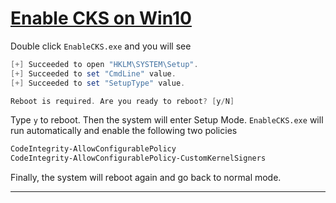 # [Enable CKS on Win10](https://github.com/HyperSine/Windows10-CustomKernelSigners?tab=readme-ov-file#25-enable-customkernelsigners)

Double click `EnableCKS.exe` and you will see

```powershell
[+] Succeeded to open "HKLM\SYSTEM\Setup".
[+] Succeeded to set "CmdLine" value.
[+] Succeeded to set "SetupType" value.

Reboot is required. Are you ready to reboot? [y/N]
```

Type `y` to reboot. Then the system will enter Setup Mode. `EnableCKS.exe` will run automatically and enable the following two policies

```powershell
CodeIntegrity-AllowConfigurablePolicy
CodeIntegrity-AllowConfigurablePolicy-CustomKernelSigners
```

Finally, the system will reboot again and go back to normal mode.

---
